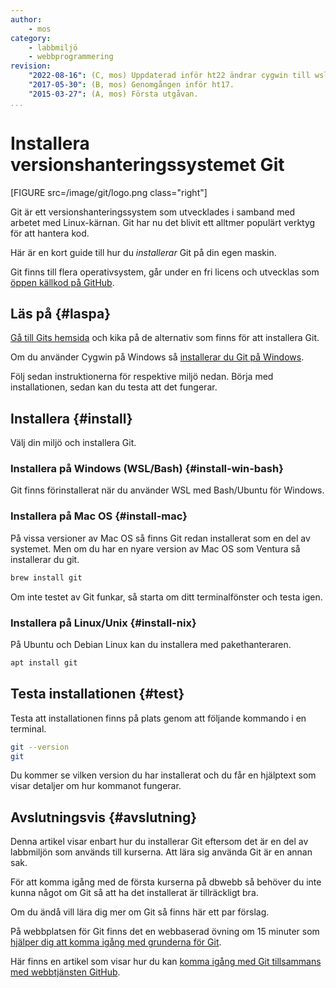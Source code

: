 ```yaml
---
author:
    - mos
category:
    - labbmiljö
    - webbprogrammering
revision:
    "2022-08-16": (C, mos) Uppdaterad inför ht22 ändrar cygwin till wsl/ubuntu.
    "2017-05-30": (B, mos) Genomgången inför ht17.
    "2015-03-27": (A, mos) Första utgåvan.
...
```

Installera versionshanteringssystemet Git
==================================

[FIGURE src=/image/git/logo.png class="right"]

Git är ett versionshanteringssystem som utvecklades i samband med arbetet med Linux-kärnan. Git har nu det blivit ett alltmer populärt verktyg för att hantera kod.

Här är en kort guide till hur du *installerar* Git på din egen maskin.

<!--more-->

Git finns till flera operativsystem, går under en fri licens och utvecklas som [öppen källkod på GitHub](https://github.com/git).



Läs på {#laspa}
--------------------------------------

[Gå till Gits hemsida](http://git-scm.com/) och kika på de alternativ som finns för att installera Git.

Om du använder Cygwin på Windows så [installerar du Git på Windows](kunskap/installera-versionshanteringssystemet-git-pa-windows-med-cygwin).

Följ sedan instruktionerna för respektive miljö nedan. Börja med installationen, sedan kan du testa att det fungerar.




Installera {#install}
--------------------------------------

Välj din miljö och installera Git.



### Installera på Windows (WSL/Bash) {#install-win-bash}

Git finns förinstallerat när du använder WSL med Bash/Ubuntu för Windows.



### Installera på Mac OS {#install-mac}

På vissa versioner av Mac OS så finns Git redan installerat som en del av systemet. Men om du har en nyare version av Mac OS som Ventura så installerar du git.

```bash
brew install git
```

Om inte testet av Git funkar, så starta om ditt terminalfönster och testa igen.


### Installera på Linux/Unix {#install-nix}

På Ubuntu och Debian Linux kan du installera med pakethanteraren.

```bash
apt install git
```



Testa installationen {#test}
--------------------------------------

Testa att installationen finns på plats genom att följande kommando i en terminal.

```bash
git --version
git
```

Du kommer se vilken version du har installerat och du får en hjälptext som visar detaljer om hur kommanot fungerar.



Avslutningsvis {#avslutning}
--------------------------------------

Denna artikel visar enbart hur du installerar Git eftersom det är en del av labbmiljön som används till kurserna. Att lära sig använda Git är en annan sak.

För att komma igång med de första kurserna på dbwebb så behöver du inte kunna något om Git så att ha det installerat är tillräckligt bra.

Om du ändå vill lära dig mer om Git så finns här ett par förslag.

På webbplatsen för Git finns det en webbaserad övning om 15 minuter som [hjälper dig att komma igång med grunderna för Git](http://try.github.com/).

Här finns en artikel som visar hur du kan [komma igång med Git tillsammans med webbtjänsten GitHub](kunskap/kom-igang-med-git-och-github).

